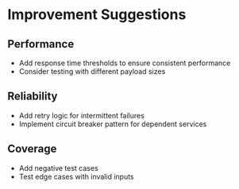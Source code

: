 # Improvement Suggestions

## Performance
- Add response time thresholds to ensure consistent performance
- Consider testing with different payload sizes

## Reliability
- Add retry logic for intermittent failures
- Implement circuit breaker pattern for dependent services

## Coverage
- Add negative test cases
- Test edge cases with invalid inputs